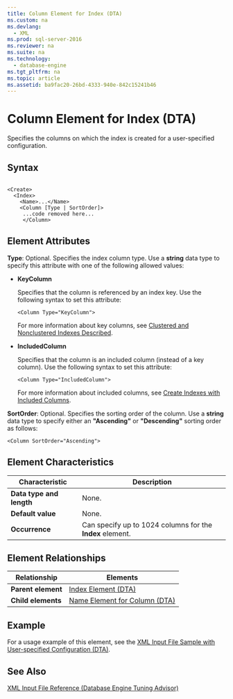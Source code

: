 ```yaml
---
title: Column Element for Index (DTA)
ms.custom: na
ms.devlang: 
  - XML
ms.prod: sql-server-2016
ms.reviewer: na
ms.suite: na
ms.technology: 
  - database-engine
ms.tgt_pltfrm: na
ms.topic: article
ms.assetid: ba9fac20-26bd-4333-940e-842c15241b46
---
```

# Column Element for Index (DTA)
  Specifies the columns on which the index is created for a user-specified configuration.  
  
## Syntax  
  
```  
  
<Create>  
  <Index>  
    <Name>...</Name>  
    <Column [Type | SortOrder]>  
     ...code removed here...  
     </Column>  
```  
  
## Element Attributes  
  
 **Type**: Optional. Specifies the index column type. Use a **string** data type to specify this attribute with one of the following allowed values:  
  
-   **KeyColumn**  
  
     Specifies that the column is referenced by an index key. Use the following syntax to set this attribute:  
  
    ```  
    <Column Type="KeyColumn">  
    ```  
  
     For more information about key columns, see [Clustered and Nonclustered Indexes Described](../../Topics/TopicNameNotContainA/Clustered-and-Nonclustered-Indexes-Described.md).  
  
-   **IncludedColumn**  
  
     Specifies that the column is an included column (instead of a key column). Use the following syntax to set this attribute:  
  
    ```  
    <Column Type="IncludedColumn">  
    ```  
  
     For more information about included columns, see [Create Indexes with Included Columns](../../Topics/TopicNameNotContainA/Create-Indexes-with-Included-Columns.md).  
  
 **SortOrder**: Optional. Specifies the sorting order of the column. Use a **string** data type to specify either an **"Ascending"** or **"Descending"** sorting order as follows:  
  
```  
<Column SortOrder="Ascending">  
```  
  
## Element Characteristics  
  
|Characteristic|Description|  
|--------------------|-----------------|  
|**Data type and length**|None.|  
|**Default value**|None.|  
|**Occurrence**|Can specify up to 1024 columns for the **Index** element.|  
  
## Element Relationships  
  
|Relationship|Elements|  
|------------------|--------------|  
|**Parent element**|[Index Element &#40;DTA&#41;](../../Topics/TopicNameNotContainA/Index-Element--DTA-.md)|  
|**Child elements**|[Name Element for Column &#40;DTA&#41;](../../Topics/TopicNameNotContainA/Name-Element-for-Column--DTA-.md)|  
  
## Example  
 For a usage example of this element, see the [XML Input File Sample with User-specified Configuration &#40;DTA&#41;](../../Topics/TopicNameNotContainA/XML-Input-File-Sample-with-User-specified-Configuration--DTA-.md).  
  
## See Also  
 [XML Input File Reference &#40;Database Engine Tuning Advisor&#41;](../../Topics/TopicNameNotContainA/XML-Input-File-Reference--Database-Engine-Tuning-Advisor-.md)  
  
  